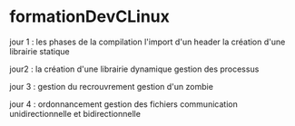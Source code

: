 # formationDevCLinux

jour 1 :
les phases de la compilation
l'import d'un header
la création d'une librairie statique

jour2 :
la création d'une librairie dynamique
gestion des processus

jour 3 :
gestion du recrouvrement
gestion d'un zombie

jour 4 :
ordonnancement
gestion des fichiers
communication unidirectionnelle et bidirectionnelle
